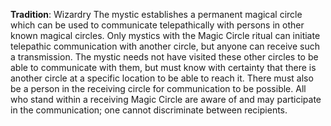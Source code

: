 **Tradition**: Wizardry 
The mystic establishes a permanent magical circle which can be used to communicate telepathically with persons in other known magical circles. Only mystics with the Magic Circle ritual can initiate telepathic communication with another circle, but anyone can receive such a transmission. The mystic needs not have visited these other circles to be able to communicate with them, but must know with certainty that there is another circle at a specific location to be able to reach it. There must also be a person in the receiving circle for communication to be possible. All who stand within a receiving Magic Circle are aware of and may participate in the communication; one cannot discriminate between recipients.